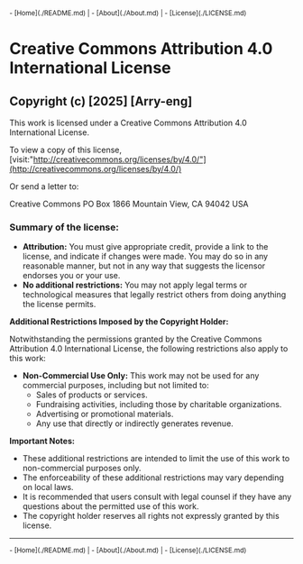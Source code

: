 <small>
- [Home](./README.md) 	|	 - [About](./About.md) 		| 	- [License](./LICENSE.md)
</small>

# Creative Commons Attribution 4.0 International License

## Copyright (c) [2025] [Arry-eng]

This work is licensed under a Creative Commons Attribution 4.0 International License.

To view a copy of this license, [visit:\"http://creativecommons.org/licenses/by/4.0/"](http://creativecommons.org/licenses/by/4.0/)

Or send a letter to:

Creative Commons
PO Box 1866
Mountain View, CA 94042
USA

### **Summary of the license:**

* **Attribution:** You must give appropriate credit, provide a link to the license, and indicate if changes were made. You may do so in any reasonable manner, but not in any way that suggests the licensor endorses you or your use.
* **No additional restrictions:** You may not apply legal terms or technological measures that legally restrict others from doing anything the license permits.

**Additional Restrictions Imposed by the Copyright Holder:**

Notwithstanding the permissions granted by the Creative Commons Attribution 4.0 International License, the following restrictions also apply to this work:

* **Non-Commercial Use Only:** This work may not be used for any commercial purposes, including but not limited to:
    * Sales of products or services.
    * Fundraising activities, including those by charitable organizations.
    * Advertising or promotional materials.
    * Any use that directly or indirectly generates revenue.

**Important Notes:**

* These additional restrictions are intended to limit the use of this work to non-commercial purposes only.
* The enforceability of these additional restrictions may vary depending on local laws.
* It is recommended that users consult with legal counsel if they have any questions about the permitted use of this work.
* The copyright holder reserves all rights not expressly granted by this license.
---
<small>
- [Home](./README.md) 	|	 - [About](./About.md) 		| 	- [License](./LICENSE.md)
</small>